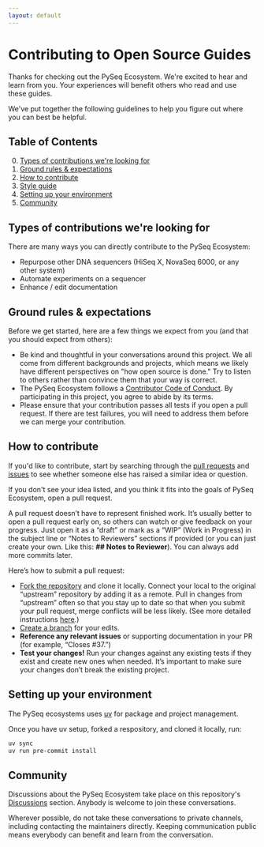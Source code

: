 ```yaml
---
layout: default
---
```


# Contributing to Open Source Guides

Thanks for checking out the PySeq Ecosystem. We're excited to hear and learn from you. Your experiences will benefit others who read and use these guides.

We've put together the following guidelines to help you figure out where you can best be helpful.

## Table of Contents

0. [Types of contributions we're looking for](#types-of-contributions-were-looking-for)
0. [Ground rules & expectations](#ground-rules--expectations)
0. [How to contribute](#how-to-contribute)
0. [Style guide](#style-guide)
0. [Setting up your environment](#setting-up-your-environment)
0. [Community](#community)

## Types of contributions we're looking for

There are many ways you can directly contribute to the PySeq Ecosystem:

* Repurpose other DNA sequencers (HiSeq X, NovaSeq 6000, or any other system)
* Automate experiments on a sequencer
* Enhance / edit documentation


## Ground rules & expectations

Before we get started, here are a few things we expect from you (and that you should expect from others):

* Be kind and thoughtful in your conversations around this project. We all come from different backgrounds and projects, which means we likely have different perspectives on "how open source is done." Try to listen to others rather than convince them that your way is correct.
* The PySeq Ecosystem follows a [Contributor Code of Conduct](./CODE_OF_CONDUCT.md). By participating in this project, you agree to abide by its terms.
* Please ensure that your contribution passes all tests if you open a pull request. If there are test failures, you will need to address them before we can merge your contribution.

## How to contribute

If you'd like to contribute, start by searching through the [pull requests](https://github.com/krpandit/pyseq_core/pulls) and [issues](https://github.com/krpandit/pyseq_core/issues) to see whether someone else has raised a similar idea or question.

If you don't see your idea listed, and you think it fits into the goals of PySeq Ecosystem, open a pull request.

A pull request doesn’t have to represent finished work. It’s usually better to open a pull request early on, so others can watch or give feedback on your progress. Just open it as a “draft” or mark as a “WIP” (Work in Progress) in the subject line or “Notes to Reviewers” sections if provided (or you can just create your own. Like this: **## Notes to Reviewer**). You can always add more commits later.

Here’s how to submit a pull request:

* [Fork the repository](https://docs.github.com/en/get-started/exploring-projects-on-github/contributing-to-a-project) and clone it locally. Connect your local to the original “upstream” repository by adding it as a remote. Pull in changes from “upstream” often so that you stay up to date so that when you submit your pull request, merge conflicts will be less likely. (See more detailed instructions [here](https://docs.github.com/en/pull-requests/collaborating-with-pull-requests/working-with-forks/syncing-a-fork).)
* [Create a branch](https://docs.github.com/en/get-started/using-github/github-flow) for your edits.
* **Reference any relevant issues** or supporting documentation in your PR (for example, “Closes #37.”)
* **Test your changes!** Run your changes against any existing tests if they exist and create new ones when needed. It’s important to make sure your changes don’t break the existing project.


## Setting up your environment

The PySeq ecosystems uses [uv](https://docs.astral.sh/uv/) for package and project management. 

Once you have uv setup, forked a respository, and cloned it locally, run:
```bash
uv sync
uv run pre-commit install
```

## Community

Discussions about the PySeq Ecosystem take place on this repository's [Discussions](https://github.com/krpandit/pyseq_core/discussions) section. Anybody is welcome to join these conversations.

Wherever possible, do not take these conversations to private channels, including contacting the maintainers directly. Keeping communication public means everybody can benefit and learn from the conversation.
